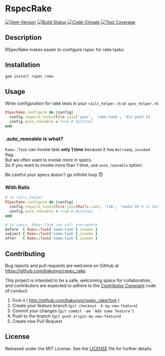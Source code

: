 # RspecRake

[![Gem Version](https://badge.fury.io/rb/rspec_rake.svg)](https://badge.fury.io/rb/rspec_rake)
[![Build Status](https://travis-ci.org/bakunyo/rspec_rake.svg?branch=develop)](https://travis-ci.org/bakunyo/rspec_rake)
[![Code Climate](https://codeclimate.com/github/bakunyo/rspec_rake/badges/gpa.svg)](https://codeclimate.com/github/bakunyo/rspec_rake)
[![Test Coverage](https://codeclimate.com/github/bakunyo/rspec_rake/badges/coverage.svg)](https://codeclimate.com/github/bakunyo/rspec_rake/coverage)

## Description
RSpecRake makes easier to configure rspec for rake tasks.

## Installation

```ruby
gem install rspec_rake
```

## Usage
Write configuration for rake tests in your `rails_helper.rb` or `spec_helper.rb`

```ruby
RSpecRake.configure do |config|
  config.require_tasks(File.join('your', 'rake-task', 'dir-path'))
  config.auto_reenable = true # Optional
end
```

### .auto_reenable is what?
`Rake::Task` can invoke task **only 1 time** because it has `#already_invoked` flag.  
But we often want to invoke more in specs.  
So if you want to invoke more than 1 time, use `auto_reenable` option.

Be careful your specs doesn't go infinite loop :smiling_imp:

### With Rails
```ruby
# in rails_helper
RSpecRake.configure do |config|
  config.require_tasks(File.join(Rails.root, 'lib', 'tasks')) # or Rails.application.load_tasks
  config.auto_reenable = true # Optional
end

# in specs, Rake::Task can call everywhere
before  { Rake::Task['some:task'].invoke }
subject { Rake::Task['some:task'].invoke }
after   { Rake::Task['some:task'].invoke }
```

## Contributing

Bug reports and pull requests are welcome on GitHub at https://github.com/bakunyo/rspec_rake.

This project is intended to be a safe, welcoming space for collaboration, and contributors are expected to adhere to the [Contributor Covenant](http://contributor-covenant.org) code of conduct.

1. Fork it ( http://github.com/bakunyo/rspec_rake/fork )
2. Create your feature branch (`git checkout -b my-new-feature`)
3. Commit your changes (`git commit -am 'Add some feature'`)
4. Push to the branch (`git push origin my-new-feature`)
5. Create new Pull Request

## License

Released under the MIT License.  See the [LICENSE][] file for further details.

[license]: LICENSE.md
